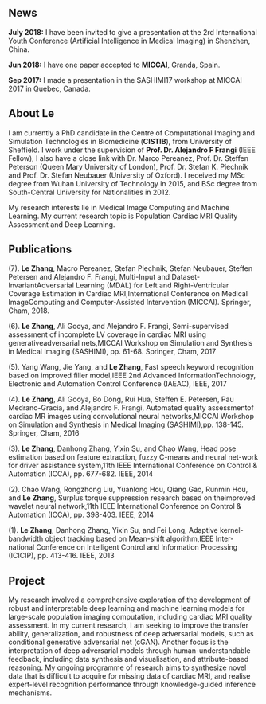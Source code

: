 ## News

**July 2018:** I have been invited to give a presentation at the 2rd International Youth Conference (Artificial Intelligence in Medical Imaging) in Shenzhen, China.

**Jun 2018:** I have one paper accepted to **MICCAI**, Granda, Spain.

**Sep 2017:** I made a presentation in the SASHIMI17 workshop at MICCAI 2017 in Quebec, Canada.

## About Le

I am currently a PhD candidate in the Centre of Computational Imaging and Simulation Technologies in Biomedicine (**CISTIB**), from University of Sheffield. I work under the supervision of **Prof. Dr. Alejandro F Frangi** (IEEE Fellow), I also have a close link with Dr. Marco Pereanez, Prof. Dr. Steffen Peterson (Queen Mary University of London), Prof. Dr. Stefan K. Piechnik and Prof. Dr. Stefan Neubauer (University of Oxford). I received my MSc degree from Wuhan University of Technology in 2015, and BSc degree from South-Central University for Nationalities in 2012.	

My research interests lie in Medical Image Computing and Machine Learning. My current research topic is Population Cardiac MRI Quality Assessment and Deep Learning.  

## Publications

(7). **Le Zhang**, Macro Pereanez, Stefan Piechnik, Stefan Neubauer, Steffen Petersen and Alejandro F. Frangi, Multi-Input and Dataset-InvariantAdversarial Learning (MDAL) for Left and Right-Ventricular Coverage Estimation in Cardiac MRI,International Conference on Medical ImageComputing and Computer-Assisted Intervention (MICCAI). Springer, Cham, 2018.

(6). **Le Zhang**, Ali Gooya, and Alejandro F. Frangi, Semi-supervised assessment of incomplete LV coverage in cardiac MRI using generativeadversarial nets,MICCAI Workshop on Simulation and Synthesis in Medical Imaging (SASHIMI), pp. 61-68. Springer, Cham, 2017

(5). Yang Wang, Jie Yang, and **Le Zhang**, Fast speech keyword recognition based on improved filler model,IEEE 2nd Advanced InformationTechnology, Electronic and Automation Control Conference (IAEAC), IEEE, 2017

(4). **Le Zhang**, Ali Gooya, Bo Dong, Rui Hua, Steffen E. Petersen, Pau Medrano-Gracia, and Alejandro F. Frangi, Automated quality assessmentof cardiac MR images using convolutional neural networks,MICCAI Workshop on Simulation and Synthesis in Medical Imaging (SASHIMI),pp. 138-145. Springer, Cham, 2016

(3). **Le Zhang**, Danhong Zhang, Yixin Su, and Chao Wang, Head pose estimation based on feature extraction, fuzzy C-means and neural net-work for driver assistance system,11th IEEE International Conference on Control & Automation (ICCA), pp. 677-682. IEEE, 2014

(2). Chao Wang, Rongzhong Liu, Yuanlong Hou, Qiang Gao, Runmin Hou, and **Le Zhang**, Surplus torque suppression research based on theimproved wavelet neural network,11th IEEE International Conference on Control & Automation (ICCA), pp. 398-403. IEEE, 2014

(1). **Le Zhang**, Danhong Zhang, Yixin Su, and Fei Long, Adaptive kernel-bandwidth object tracking based on Mean-shift algorithm,IEEE Inter-national Conference on Intelligent Control and Information Processing (ICICIP), pp. 413-416. IEEE, 2013

## Project

My research involved a comprehensive exploration of the development of robust and interpretable deep learning and machine learning models for large-scale population imaging computation, including cardiac MRI quality assessment. In my current research, I am seeking to improve the transfer ability, generalization, and robustness of deep adversarial models, such as conditional generative adversarial net (cGAN). Another focus is the interpretation of deep adversarial models through human-understandable feedback, including data synthesis and visualisation, and attribute-based reasoning. My ongoing programme of research aims to synthesize novel data that is difficult to acquire for missing data of cardiac MRI, and realise expert-level recognition performance through knowledge-guided inference mechanisms.
